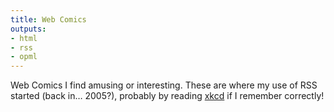 ```yaml
---
title: Web Comics
outputs:
- html
- rss
- opml
---
```

Web Comics I find amusing or interesting. These are where my use of RSS started (back in… 2005?), probably by reading [xkcd](./xkcd) if I remember correctly!

